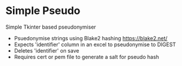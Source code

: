 # Simple Pseudo
Simple Tkinter based pseudonymiser

* Psuedonymise strings using Blake2 hashing https://blake2.net/
* Expects 'identifier' column in an excel to pseudonymise to DIGEST
* Deletes 'identifier' on save
* Requires cert or pem file to generate a salt for pseudo hash

